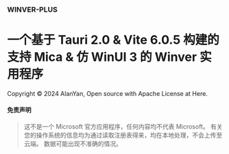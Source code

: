 ### WINVER-PLUS
# 一个基于 Tauri 2.0 & Vite 6.0.5 构建的支持 Mica & 仿 WinUI 3 的 Winver 实用程序

Copyright © 2024 AlanYan, Open source with Apache License at Here.
#### 免责声明
> 这不是一个 Microsoft 官方应用程序，任何内容均不代表 Microsoft。
> 有关您的操作系统的信息均为通过读取注册表得来，均在本地处理，不会上传至云端。
> 数据可能出现不准确的情况。